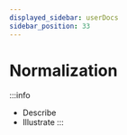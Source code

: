 ```yaml
---
displayed_sidebar: userDocs
sidebar_position: 33
---
```


# Normalization

:::info
* Describe
* Illustrate
:::
